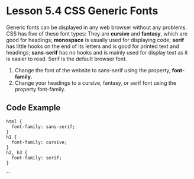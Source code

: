 # Lesson 5.4 CSS Generic Fonts

Generic fonts can be displayed in any web browser without any problems. CSS has five of these font types: They are **cursive** and **fantasy**, which are good for headings; **monospace** is usually used for displaying code; **serif** has little hooks on the end of its letters and is good for printed text and headings; **sans-serif** has no hooks and is mainly used for display text as it is easier to read. Serif is the default browser font.

1. Change the font of the website to sans-serif using the property, **font-family**.
2. Change your headings to a cursive, fantasy, or serif font using the property font-family.

## Code Example

```text
html {
  font-family: sans-serif;
}
h1 {
  font-family: cursive;
}
h2, h3 {
  font-family: serif;
}
```

**\`\`**

